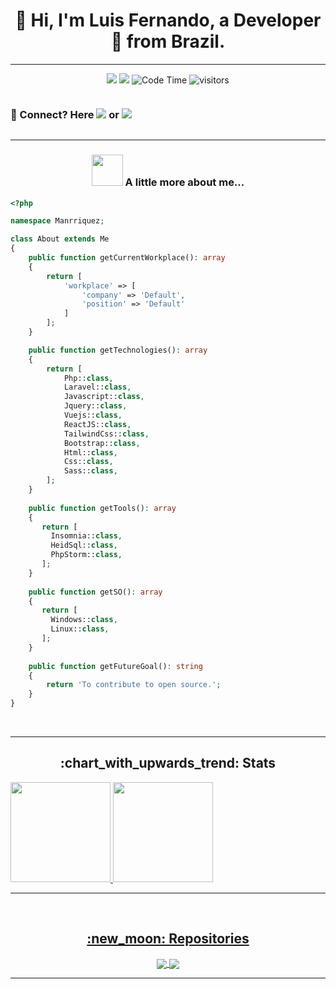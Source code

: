 <h1 align="center">👋 Hi, I'm Luis Fernando, a Developer 🚀 from Brazil.</h1> 
<hr />

<div align="center"> 
  
[![](https://img.shields.io/badge/Linkedin-Manrriquezs-blue)](https://www.linkedin.com/in/manrriquezs/)
[![](https://img.shields.io/badge/Gmail-manrriquez.contato@gmail.com-blue)](mailto:manrriquez.contato@gmail.com)
![Code Time](http://img.shields.io/badge/Code%20Time-1%2C768%20hrs%2028%20mins-blue)
![visitors](https://visitor-badge.laobi.icu/badge?page_id=manrriquez.manrriquez)
<br />


<div align="center" style="display: flex;">
  <h3> 💬 Connect? Here  <a href="https://t.me/Manrriquezs"><img src="https://img.shields.io/badge/-Telegram-0e76a8?style=flat-square&logo=Telegram&logoColor=white&link=https://t.me/Manrriquezs"></a> 
  or
 <a href="https://api.whatsapp.com/send?phone=5511982395840&text=Ol%C3%A1%20Luis%20Fernando%2C%20Tudo%20bem%3F.%20Peguei%20seu%20numero%20pelo%20github%2C%20podemos%20conversar%20um%20momento%3F" alt="WhatsApp">
  <img src="https://img.shields.io/badge/-WhatsApp-25d366?style=flat-square&labelColor=25d366&logo=whatsapp&logoColor=white&link=https://api.whatsapp.com/send?phone=5511982395840&text=Ol%C3%A1%20Luis%20Fernando%2C%20Tudo%20bem%3F.%20Peguei%20seu%20numero%20pelo%20github%2C%20podemos%20conversar%20um%20momento%3F"/></a>
  </h3>
  
</div>



<hr />

### <img src="https://media.giphy.com/media/VgCDAzcKvsR6OM0uWg/giphy.gif" width="50"> A little more about me...  

<div align="start">
  
    
```php
<?php

namespace Manrriquez;

class About extends Me
{
    public function getCurrentWorkplace(): array
    {
        return [
            'workplace' => [
                'company' => 'Default',
                'position' => 'Default'         
            ]
        ];
    }

    public function getTechnologies(): array
    {
        return [
            Php::class,
            Laravel::class,
            Javascript::class,
            Jquery::class,
            Vuejs::class,
            ReactJS::class,
            TailwindCss::class,
            Bootstrap::class,
            Html::class,
            Css::class,
            Sass::class,
        ];
    }
    
    public function getTools(): array
    {
       return [
         Insomnia::class,
         HeidSql::class,
         PhpStorm::class,
       ];
    }
    
    public function getSO(): array
    {
       return [
         Windows::class,
         Linux::class,
       ];
    }
    
    public function getFutureGoal(): string
    {
        return 'To contribute to open source.';
    }
}
```
  
  </div>
  
  
<br />

<hr />

<h2 align="center"> :chart_with_upwards_trend: Stats </h2>

<div align="center" style="display: flex;">
 
  <div align="center" style="display: flex;">
    <a href="https://github.com/Manrriquez">
    <img height="160em" src="https://github-readme-stats.vercel.app/api?username=Manrriquez&show_icons=true&theme=dark&include_all_commits=true&count_private=true"/>
    <img height="160em" src="https://github-readme-stats.vercel.app/api/top-langs/?username=Manrriquez&layout=compact&langs_count=7&theme=dark"/>
</div>
  
</div>
  
<hr />
<br />

<h2 align="center"> :new_moon:	Repositories</h2>
  
<div align=center>
  <a href="https://github.com/Manrriquez/lara-crud">
    <img align="center" src="https://github-readme-stats.vercel.app/api/pin/?username=Manrriquez&repo=lara-crud&theme=dark" />
  </a>
  <a href="https://github.com/Manrriquez/laravue">
    <img align="center" src="https://github-readme-stats.vercel.app/api/pin/?username=Manrriquez&repo=laravue&theme=dark" />
  </a>
  
</div>

<hr />
